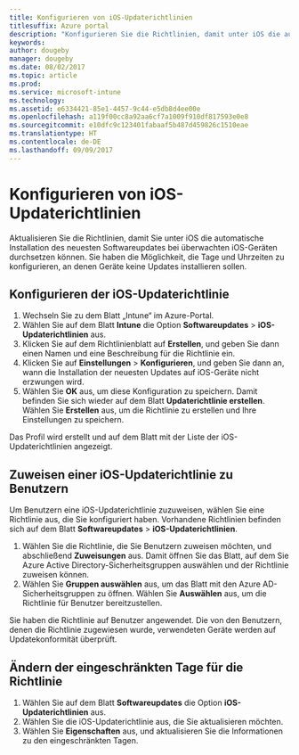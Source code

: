 ```yaml
---
title: Konfigurieren von iOS-Updaterichtlinien
titlesuffix: Azure portal
description: "Konfigurieren Sie die Richtlinien, damit unter iOS die automatische Installation des neuesten Softwareupdates bei überwachten iOS-Geräten durchgesetzt werden kann."
keywords: 
author: dougeby
manager: dougeby
ms.date: 08/02/2017
ms.topic: article
ms.prod: 
ms.service: microsoft-intune
ms.technology: 
ms.assetid: e6334421-85e1-4457-9c44-e5db8d4ee00e
ms.openlocfilehash: a119f00cc8a92aa6cf7a1009f910df817593e0e8
ms.sourcegitcommit: e10dfc9c123401fabaaf5b487d459826c1510eae
ms.translationtype: HT
ms.contentlocale: de-DE
ms.lasthandoff: 09/09/2017
---
```

# <a name="configure-ios-update-policies"></a>Konfigurieren von iOS-Updaterichtlinien
Aktualisieren Sie die Richtlinien, damit Sie unter iOS die automatische Installation des neuesten Softwareupdates bei überwachten iOS-Geräten durchsetzen können. Sie haben die Möglichkeit, die Tage und Uhrzeiten zu konfigurieren, an denen Geräte keine Updates installieren sollen.

## <a name="configure-the-ios-update-policy"></a>Konfigurieren der iOS-Updaterichtlinie
1. Wechseln Sie zu dem Blatt „Intune“ im Azure-Portal.
2. Wählen Sie auf dem Blatt **Intune** die Option **Softwareupdates** > **iOS-Updaterichtlinien** aus.
4. Klicken Sie auf dem Richtlinienblatt auf **Erstellen**, und geben Sie dann einen Namen und eine Beschreibung für die Richtlinie ein.
5. Klicken Sie auf **Einstellungen** > **Konfigurieren**, und geben Sie dann an, wann die Installation der neuesten Updates auf iOS-Geräte nicht erzwungen wird.
6. Wählen Sie **OK** aus, um diese Konfiguration zu speichern. Damit befinden Sie sich wieder auf dem Blatt **Updaterichtlinie erstellen**. Wählen Sie **Erstellen** aus, um die Richtlinie zu erstellen und Ihre Einstellungen zu speichern.

Das Profil wird erstellt und auf dem Blatt mit der Liste der iOS-Updaterichtlinien angezeigt.

## <a name="assign-an-ios-update-policy-to-users"></a>Zuweisen einer iOS-Updaterichtlinie zu Benutzern
Um Benutzern eine iOS-Updaterichtlinie zuzuweisen, wählen Sie eine Richtlinie aus, die Sie konfiguriert haben. Vorhandene Richtlinien befinden sich auf dem Blatt **Softwareupdates** > **iOS-Updaterichtlinien**.
1. Wählen Sie die Richtlinie, die Sie Benutzern zuweisen möchten, und abschließend **Zuweisungen** aus. Damit öffnen Sie das Blatt, auf dem Sie Azure Active Directory-Sicherheitsgruppen auswählen und der Richtlinie zuweisen können.
2. Wählen Sie **Gruppen auswählen** aus, um das Blatt mit den Azure AD-Sicherheitsgruppen zu öffnen. Wählen Sie **Auswählen** aus, um die Richtlinie für Benutzer bereitzustellen.

Sie haben die Richtlinie auf Benutzer angewendet. Die von den Benutzern, denen die Richtlinie zugewiesen wurde, verwendeten Geräte werden auf Updatekonformität überprüft.

## <a name="change-the-restricted-days-for-the-policy"></a>Ändern der eingeschränkten Tage für die Richtlinie
1. Wählen Sie auf dem Blatt **Softwareupdates** die Option **iOS-Updaterichtlinien** aus.
2. Wählen Sie die iOS-Updaterichtlinie aus, die Sie aktualisieren möchten.
3. Wählen Sie **Eigenschaften** aus, und aktualisieren Sie die Informationen zu den eingeschränkten Tagen.
